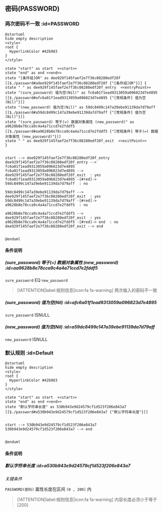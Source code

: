 ## 密码(PASSWORD) <!-- {docsify-ignore-all} -->

   

### 两次密码不一致 :id=PASSWORD

```plantuml
@startuml
hide empty description
<style>
root {
  HyperlinkColor #42b983
}
</style>

state "start" as start  <<start>>
state "end" as end <<end>>
state "[条件组]OR" as dee929f145faef2e7f36c08280edf20f [[$./password#adee929f145faef2e7f36c08280edf20f {"[条件组]OR"}]] {
state " " as dee929f145faef2e7f36c08280edf20f_entry  <<entryPoint>>
state "(sure_password) 值为空(Nil)" as fc6a01f1ead9313059a096823d7e4895 [[$./password#afc6a01f1ead9313059a096823d7e4895 {"[常规条件] 值为空(Nil)"}]]
state "(new_password) 值为空(Nil)" as 59dc8499c147a39ebe91139da7d79aff [[$./password#a59dc8499c147a39ebe91139da7d79aff {"[常规条件] 值为空(Nil)"}]]
state "(sure_password) 等于(=) 数据对象属性 (new_password)" as a9628b8e78cca9c4a4a71ccd7e2fddf5 [[$./password#aa9628b8e78cca9c4a4a71ccd7e2fddf5 {"[常规条件] 等于(=) 数据对象属性 (new_password)"}]]
state " " as dee929f145faef2e7f36c08280edf20f_exit  <<exitPoint>>
}


start --> dee929f145faef2e7f36c08280edf20f_entry 
dee929f145faef2e7f36c08280edf20f_entry --> fc6a01f1ead9313059a096823d7e4895 
fc6a01f1ead9313059a096823d7e4895 --> dee929f145faef2e7f36c08280edf20f_exit  : yes
fc6a01f1ead9313059a096823d7e4895 -[#red]-> 59dc8499c147a39ebe91139da7d79aff  : no

59dc8499c147a39ebe91139da7d79aff --> dee929f145faef2e7f36c08280edf20f_exit  : yes
59dc8499c147a39ebe91139da7d79aff -[#red]-> a9628b8e78cca9c4a4a71ccd7e2fddf5  : no

a9628b8e78cca9c4a4a71ccd7e2fddf5 --> dee929f145faef2e7f36c08280edf20f_exit  : yes
a9628b8e78cca9c4a4a71ccd7e2fddf5 -[#red]-> end  : no
dee929f145faef2e7f36c08280edf20f_exit --> end 


@enduml
```

#### 条件说明

##### (sure_password) 等于(=) 数据对象属性 (new_password) :id=aa9628b8e78cca9c4a4a71ccd7e2fddf5



`sure_password` EQ  `new_password`

> [!ATTENTION|label:规则信息|icon:fa fa-warning]
> 两次输入的密码不一致


##### (sure_password) 值为空(Nil) :id=afc6a01f1ead9313059a096823d7e4895



`sure_password` ISNULL 

##### (new_password) 值为空(Nil) :id=a59dc8499c147a39ebe91139da7d79aff



`new_password` ISNULL 


### 默认规则 :id=Default

```plantuml
@startuml
hide empty description
<style>
root {
  HyperlinkColor #42b983
}
</style>

state "start" as start  <<start>>
state "end" as end <<end>>
state "默认字符串长度" as 530b943e9d24579cf1d523f206e843a7 [[$./password#a530b943e9d24579cf1d523f206e843a7 {"默认字符串长度"}]]


start --> 530b943e9d24579cf1d523f206e843a7 
530b943e9d24579cf1d523f206e843a7 --> end 


@enduml
```

#### 条件说明

##### 默认字符串长度 :id=a530b943e9d24579cf1d523f206e843a7


*关键条件*


`PASSWORD(密码)` 属性长度在区间 `(0 , 200]` 内

> [!ATTENTION|label:规则信息|icon:fa fa-warning]
> 内容长度必须小于等于[200]







